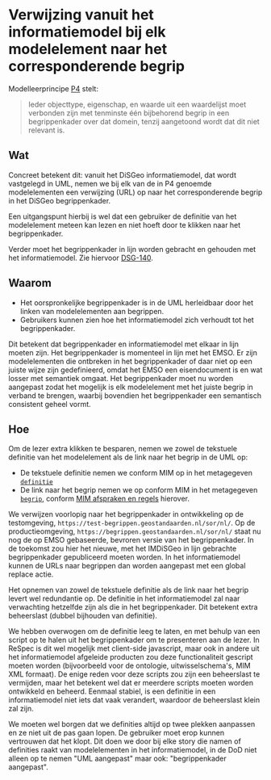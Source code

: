 # Verwijzing vanuit het informatiemodel bij elk modelelement naar het corresponderende begrip

Modelleerprincipe [P4](https://geonovum.github.io/disgeo-imsor/modelleerprincipes/#p4-ieder-objecttype-eigenschap-en-waarde-uit-een-waardelijst-heeft-een-bijbehorend-begrip) stelt: 
> Ieder objecttype, eigenschap, en waarde uit een waardelijst moet verbonden zijn met tenminste één bijbehorend begrip in een begrippenkader over dat domein, tenzij aangetoond wordt dat dit niet relevant is.

## Wat
Concreet betekent dit: vanuit het DiSGeo informatiemodel, dat wordt vastgelegd in UML, nemen we bij elk van de in P4 genoemde modelelementen een verwijzing (URL) op naar het corresponderende begrip in het DiSGeo begrippenkader. 

Een uitgangspunt hierbij is wel dat een gebruiker de definitie van het modelelement meteen kan lezen en niet hoeft door te klikken naar het begrippenkader. 

Verder moet het begrippenkader in lijn worden gebracht en gehouden met het informatiemodel. Zie hiervoor [DSG-140](https://geonovum.atlassian.net/browse/DSG-140). 

## Waarom
- Het oorspronkelijke begrippenkader is in de UML herleidbaar door het linken van modelelementen aan begrippen.
- Gebruikers kunnen zien hoe het informatiemodel zich verhoudt tot het begrippenkader.

Dit betekent dat begrippenkader en informatiemodel met elkaar in lijn moeten zijn. Het begrippenkader is momenteel in lijn met het EMSO. Er zijn modelelementen die ontbreken in het begrippenkader of daar niet op een juiste wijze zijn gedefinieerd, omdat het EMSO een eisendocument is en wat losser met semantiek omgaat. Het begrippenkader moet nu worden aangepast zodat het mogelijk is elk modelelement met het juiste begrip in verband te brengen, waarbij bovendien het begrippenkader een semantisch consistent geheel vormt.

## Hoe
Om de lezer extra klikken te besparen, nemen we zowel de tekstuele definitie van het modelelement als de link naar het begrip in de UML op: 
- De tekstuele definitie nemen we conform MIM op in het metagegeven [`definitie`](https://docs.geostandaarden.nl/mim/mim/#metagegeven-definitie)
- De link naar het begrip nemen we op conform MIM in het metagegeven [`begrip`](https://docs.geostandaarden.nl/mim/mim/#metagegeven-begrip), conform [MIM afspraken en regels](https://docs.geostandaarden.nl/mim/mim/#afspraken-regels) hierover. 

We verwijzen voorlopig naar het begrippenkader in ontwikkeling op de testomgeving, `https://test-begrippen.geostandaarden.nl/sor/nl/`. Op de productieomgeving, `https://begrippen.geostandaarden.nl/sor/nl/` staat nu nog de op EMSO gebaseerde, bevroren versie van het begrippenkader. In de toekomst zou hier het nieuwe, met het IMDiSGeo in lijn gebrachte begrippenkader gepubliceerd moeten worden. In het informatiemodel kunnen de URLs naar begrippen dan worden aangepast met een global replace actie. 

Het opnemen van zowel de tekstuele definitie als de link naar het begrip levert wel redundantie op. De definitie in het informatiemodel zal naar verwachting hetzelfde zijn als die in het begrippenkader. Dit betekent extra beheerslast (dubbel bijhouden van definitie). 

We hebben overwogen om de definitie leeg te laten, en met behulp van een script op te halen uit het begrippenkader om te presenteren aan de lezer. In ReSpec is dit wel mogelijk met client-side javascript, maar ook in andere uit het informatiemodel afgeleide producten zou deze functionaliteit gescript moeten worden (bijvoorbeeld voor de ontologie, uitwisselschema's, MIM XML formaat). De enige reden voor deze scripts zou zijn een beheerslast te vermijden, maar het betekent wel dat er meerdere scripts moeten worden ontwikkeld en beheerd. Eenmaal stabiel, is een definitie in een informatiemodel niet iets dat vaak verandert, waardoor de beheerslast klein zal zijn. 

We moeten wel borgen dat we definities altijd op twee plekken aanpassen en ze niet uit de pas gaan lopen. De gebruiker moet erop kunnen vertrouwen dat het klopt. Dit doen we door bij elke story die namen of definities raakt van modelelementen in het informatiemodel, in de DoD niet alleen op te nemen "UML aangepast" maar ook: "begrippenkader aangepast". 